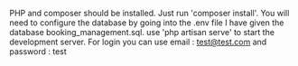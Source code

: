 PHP and composer should be installed.
Just run 'composer install'.
You will need to configure the database by going into the .env file
I have given the database booking_management.sql.
use 'php artisan serve' to start the development server.
For login you can use email : test@test.com and password : test
